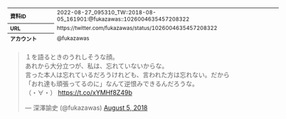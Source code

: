<table style="font-size: 9pt; width: 610px; margin-bottom: 20px; height: 80px;">
<tbody>
    <tr>
        <th align=left>資料ID</th>
        <td align=left>2022-08-27_095310_TW::2018-08-05_161901:@fukazawas::1026004635457208322</td>
    </tr>
    <tr>
        <th align=left>URL</th>
        <td align=left>https://twitter.com/fukazawas/status/1026004635457208322</td>
    </tr>
    <tr>
        <th align=left>アカウント</th>
        <td align=left>@fukazawas</td>
    </tr>
    <tr>
        <th align=left>ユーザ名</th>
        <td align=left>深澤諭史</td>
    </tr>
    <tr>
        <th align=left>ツイートの記録日時</th>
        <td align=left>2022-08-27_095310_</td>
    </tr>
</tbody>
</table>
<blockquote class="twitter-tweet" data-width="450"  data-lang="ja"><p lang="ja" dir="ltr">１を語るときのうれしそうな顔。<br>あれから大分立つが、私は、忘れていないからな。<br>言った本人は忘れているだろうけれども、言われた方は忘れない。だから「おれ達も頑張ってるのに」なんて逆恨みできるんだろうな。<br>（・∀・） <a href="https://t.co/xYMHf8Z49b">https://t.co/xYMHf8Z49b</a></p>&mdash; 深澤諭史 (@fukazawas) <a href="https://twitter.com/fukazawas/status/1026004635457208322?ref_src=twsrc%5Etfw">August 5, 2018</a></blockquote>
<script async src="https://platform.twitter.com/widgets.js" charset="utf-8"></script>


